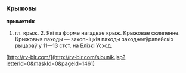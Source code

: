 ### Крыжовы
**прыметнік**

1. гл. крыж. 2. Які па форме нагадвае крыж. Крыжовае скляпенне. Крыжовыя паходы — захопніцкія паходы заходнееўрапейскіх рыцараў у 11—13 стст. на Блізкі Усход.

<a rel="author">[http://rv-blr.com/](http://rv-blr.com/slounik.jsp?letterId=0&maskId=0&pageId=1461)</a>
